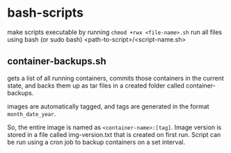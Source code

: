 # bash-scripts
make scripts executable by running `chmod +rwx <file-name>.sh`
run all files using bash (or sudo bash) &lt;path-to-script>/&lt;script-name.sh>

## container-backups.sh

gets a list of all running containers, commits those containers in the current state, and backs them up as tar files in a created folder called container-backups.

images are automatically tagged, and tags are generated in the format `month_date_year`. 

So, the entire image is named as `<container-name>:[tag]`. Image version is stored in a file called img-version.txt that is created on first run. Script can be run using a cron job to backup containers on a set interval. 
